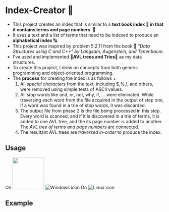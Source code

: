 # Index-Creator :orange_book:

+ This project creates an index that is similar to a **text book index :bookmark_tabs: in that it contains terms and page numbers**. :open_book: 
+ It uses a text and a list of terms that need to be indexed to produce an **alphabetical index** :capital_abcd:. 
+ This project was inspired by problem 5.2.11 from the book :blue_book: *"Data Structures using C and C++" by Langsam, Augenstein, and Tenenbaum*. 
+ I've used and implemented :palm_tree:**AVL trees and Tries**:deciduous_tree: as my data structures.
+ To create this project, I drew on concepts from both generic programming and object-oriented programming. 
+ The **process** for creating the index is as follows :arrow_heading_down:
    1. All *special characters* from the text, including $,%,!, and others, were removed using simple tests of ASCII values.
    2. All *stop words* like and, or, not, why, if, … were eliminated. While traversing each word from the file acquired in the output of step one, if a word was found in a trie of stop words, it was discarded.
    3. The output file from phase 2 is the file being processed in this step. Every word is scanned, and if it is discovered in a trie of terms, it is added to one AVL tree, and the its page number is added to another. The *AVL tree of terms and page numbers* are connected.
    4. The resultant AVL trees are *traversed in-order* to produce the index.  

## Usage 
On <img height=100 width=100 src="https://pentagram-production.imgix.net/ea053844-c063-4130-9425-4a193f82e1e3/ps_windows_01.jpg?rect=67%2C364%2C1665%2C1040&w=880&fit=crop&fm=jpg&q=70&auto=format&h=548">
![Windows icon](https://pentagram-production.imgix.net/ea053844-c063-4130-9425-4a193f82e1e3/ps_windows_01.jpg?rect=67%2C364%2C1665%2C1040&w=880&fit=crop&fm=jpg&q=70&auto=format&h=548)
On ![Linux icon](https://bloximages.newyork1.vip.townnews.com/redandblack.com/content/tncms/assets/v3/editorial/4/59/45940eb2-5403-11e9-a843-db0e4491cc90/5ca13d8453042.image.jpg)
## Example
